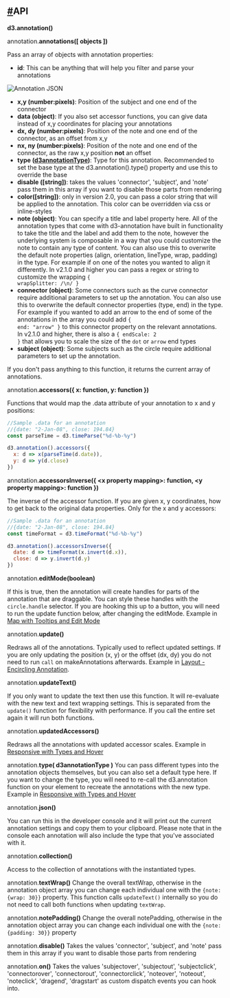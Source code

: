 <h2><a href="#api">#</a>API</h2>

**d3.annotation()**

annotation.**annotations([ objects ])**

Pass an array of objects with annotation properties:

* **id**: This can be anything that will help you filter and parse your annotations

![Annotation JSON](img/json.png)

* **x,y (number:pixels)**: Position of the subject and one end of the connector
* **data (object)**: If you also set accessor functions, you can give data instead of x,y coordinates for placing your annotations
* **dx, dy (number:pixels)**: Position of the note and one end of the connector, as an offset from x,y
* **nx, ny (number:pixels)**: Position of the note and one end of the connector, as the raw x,y position **not** an offset
* **type ([d3annotationType](#types))**: Type for this annotation. Recommended to set the base type at the d3.annotation().type() property and use this to override the base
* **disable ([string])**: takes the values 'connector', 'subject', and 'note' pass them in this array if you want to disable those parts from rendering
* **color([string])**: only in version 2.0, you can pass a color string that will be applied to the annotation. This color can be overridden via css or inline-styles
* **note (object)**: You can specify a title and label property here. All of the annotation types that come with d3-annotation have built in functionality to take the title and the label and add them to the note, however the underlying system is composable in a way that you could customize the note to contain any type of content. You can also use this to overwrite the default note properties (align, orientation, lineType, wrap, padding) in the type. For example if on one of the notes you wanted to align it differently. In v2.1.0 and higher you can pass a regex or string to customize the wrapping <code>{ wrapSplitter: /\n/ }</code>
* **connector (object)**: Some connectors such as the curve connector require additional parameters to set up the annotation. You can also use this to overwrite the default connector properties (type, end) in the type. For example if you wanted to add an arrow to the end of some of the annotations in the array you could add <code>{ end: "arrow" }</code> to this connector property on the relevant annotations. In v2.1.0 and higher, there is also a <code>{ endScale: 2 }</code> that allows you to scale the size of the <code>dot</code> or <code>arrow</code> end types
* **subject (object)**: Some subjects such as the circle require additional parameters to set up the annotation.

If you don't pass anything to this function, it returns the current array of annotations.

annotation.**accessors({ x: function, y: function })**

Functions that would map the .data attribute of your annotation to x and y positions:

```js
//Sample .data for an annotation
//{date: "2-Jan-08", close: 194.84}
const parseTime = d3.timeParse("%d-%b-%y")

d3.annotation().accessors({
  x: d => x(parseTime(d.date)),
  y: d => y(d.close)
})
```

annotation.**accessorsInverse({ &lt;x property mapping&gt;: function, &lt;y property mapping&gt;: function })**

The inverse of the accessor function. If you are given x, y coordinates, how to get back to the original data properties. Only for the x and y accessors:

```js
//Sample .data for an annotation
//{date: "2-Jan-08", close: 194.84}
const timeFormat = d3.timeFormat("%d-%b-%y")

d3.annotation().accessorsInverse({
  date: d => timeFormat(x.invert(d.x)),
  close: d => y.invert(d.y)
})
```

annotation.**editMode(boolean)**

If this is true, then the annotation will create handles for parts of the annotation that are draggable. You can style these handles with the <code>circle.handle</code> selector. If you are hooking this up to a button, you will need to run the update function below, after changing the editMode. Example in [Map with Tooltips and Edit Mode](#map)

annotation.**update()**

Redraws all of the annotations. Typically used to reflect updated settings. If you are only updating the position (x, y) or the offset (dx, dy) you do not need to run `call` on makeAnnotations afterwards. Example in [Layout - Encircling Annotation](#encircle).

annotation.**updateText()**

If you only want to update the text then use this function. It will re-evaluate with the new text and text wrapping settings. This is separated from the `update()` function for flexibility with performance. If you call the entire set again it will run both functions.

annotation.**updatedAccessors()**

Redraws all the annotations with updated accessor scales. Example in [Responsive with Types and Hover](#responsive)

annotation.**type( d3annotationType )**
You can pass different types into the annotation objects themselves, but you can also set a default type here. If you want to change the type, you will need to re-call the d3.annotation function on your element to recreate the annotations with the new type. Example in [Responsive with Types and Hover](#responsive)

annotation.**json()**

You can run this in the developer console and it will print out the current annotation settings and copy them to your clipboard. Please note that in the console each annotation will also include the type that you've associated with it.

annotation.**collection()**

Access to the collection of annotations with the instantiated types.

annotation.**textWrap()**
Change the overall textWrap, otherwise in the annotation object array you can change each individual one with the <code>{note: {wrap: 30}}</code> property. This function calls `updateText()` internally so you do not need to call both functions when updating `textWrap`.

annotation.**notePadding()**
Change the overall notePadding, otherwise in the annotation object array you can change each individual one with the <code>{note: {padding: 30}}</code> property

annotation.**disable()**
Takes the values 'connector', 'subject', and 'note' pass them in this array if you want to disable those parts from rendering

annotation.**on()**
Takes the values 'subjectover', 'subjectout', 'subjectclick', 'connectorover', 'connectorout', 'connectorclick', 'noteover', 'noteout', 'noteclick', 'dragend', 'dragstart' as custom dispatch events you can hook into.
